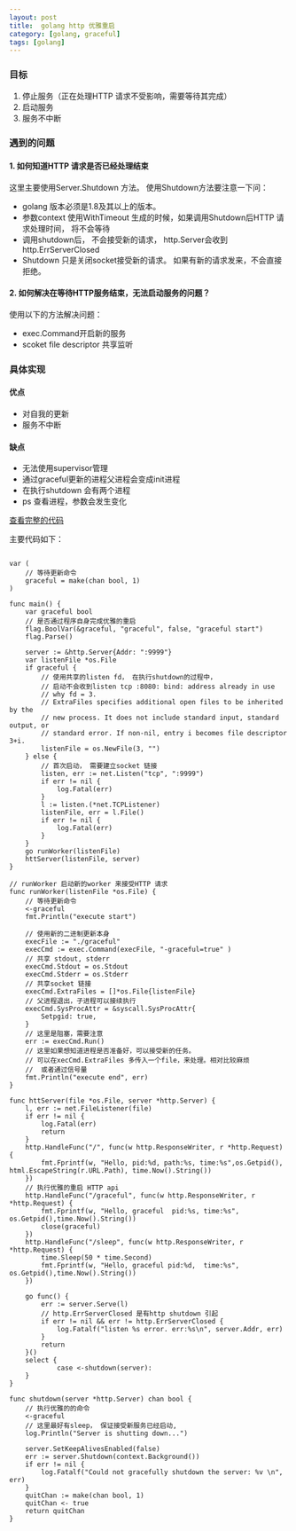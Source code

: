 ```yaml
---
layout: post
title:  golang http 优雅重启
category: [golang, graceful]
tags: [golang]
---
```

### 目标
1.  停止服务（正在处理HTTP 请求不受影响，需要等待其完成）
2.  启动服务
3. 服务不中断

### 遇到的问题

#### 1. 如何知道HTTP 请求是否已经处理结束

这里主要使用Server.Shutdown 方法。 
使用Shutdown方法要注意一下问：
- golang 版本必须是1.8及其以上的版本。
- 参数context 使用WithTimeout 生成的时候，如果调用Shutdown后HTTP 请求处理时间， 将不会等待
- 调用shutdown后， 不会接受新的请求， http.Server会收到 http.ErrServerClosed 
- Shutdown 只是关闭socket接受新的请求。 如果有新的请求发来，不会直接拒绝。 


#### 2. 如何解决在等待HTTP服务结束，无法启动服务的问题？

使用以下的方法解决问题：

-  exec.Command开启新的服务
- scoket file descriptor 共享监听


### 具体实现

#### 优点
- 对自我的更新
- 服务不中断
#### 缺点
- 无法使用supervisor管理
- 通过graceful更新的进程父进程会变成init进程
- 在执行shutdown 会有两个进程
- ps 查看进程，参数会发生变化

[查看完整的代码](https://github.com/rentiansheng/golang-graceful-restart-demo/blob/master/graceful/graceful.go "完整的代码")

主要代码如下：

``` golang 

var (
	// 等待更新命令
	graceful = make(chan bool, 1)
)

func main() {
	var graceful bool
	// 是否通过程序自身完成优雅的重启
	flag.BoolVar(&graceful, "graceful", false, "graceful start")
	flag.Parse()

	server := &http.Server{Addr: ":9999"}
	var listenFile *os.File
	if graceful {
		// 使用共享的listen fd， 在执行shutdown的过程中， 
		// 启动不会收到listen tcp :8080: bind: address already in use
		// why fd = 3. 
		// ExtraFiles specifies additional open files to be inherited by the
        // new process. It does not include standard input, standard output, or
        // standard error. If non-nil, entry i becomes file descriptor 3+i.
		listenFile = os.NewFile(3, "")
	} else {
		// 首次启动， 需要建立socket 链接
		listen, err := net.Listen("tcp", ":9999")
		if err != nil {
			log.Fatal(err)
		}
		l := listen.(*net.TCPListener)
		listenFile, err = l.File()
		if err != nil {
			log.Fatal(err)
		}
	}
	go runWorker(listenFile)
	httServer(listenFile, server)
}

// runWorker 启动新的worker 来接受HTTP 请求
func runWorker(listenFile *os.File) {
	// 等待更新命令
	<-graceful
	fmt.Println("execute start")

	// 使用新的二进制更新本身
	execFile := "./graceful"
	execCmd := exec.Command(execFile, "-graceful=true" )
	// 共享 stdout, stderr
	execCmd.Stdout = os.Stdout
	execCmd.Stderr = os.Stderr
	// 共享socket 链接
	execCmd.ExtraFiles = []*os.File{listenFile}
	// 父进程退出，子进程可以接续执行
	execCmd.SysProcAttr = &syscall.SysProcAttr{
		Setpgid: true,
	}
	// 这里是阻塞，需要注意
	err := execCmd.Run()
	// 这里如果想知道进程是否准备好，可以接受新的任务。 
	// 可以在xecCmd.ExtraFiles 多传入一个file，来处理。相对比较麻烦
	//  或者通过信号量
	fmt.Println("execute end", err)
}

func httServer(file *os.File, server *http.Server) {
	l, err := net.FileListener(file)
	if err != nil {
		log.Fatal(err)
		return
	}
	http.HandleFunc("/", func(w http.ResponseWriter, r *http.Request) {
		fmt.Fprintf(w, "Hello, pid:%d, path:%s, time:%s",os.Getpid(), html.EscapeString(r.URL.Path), time.Now().String())
	})
	// 执行优雅的重启 HTTP api
	http.HandleFunc("/graceful", func(w http.ResponseWriter, r *http.Request) {
		fmt.Fprintf(w, "Hello, graceful  pid:%s, time:%s", os.Getpid(),time.Now().String())
		close(graceful)
	})
	http.HandleFunc("/sleep", func(w http.ResponseWriter, r *http.Request) {
		time.Sleep(50 * time.Second)
		fmt.Fprintf(w, "Hello, graceful pid:%d,  time:%s", os.Getpid(),time.Now().String())
	})

	go func() {
		err := server.Serve(l)
		// http.ErrServerClosed 是有http shutdown 引起
		if err != nil && err != http.ErrServerClosed {
			log.Fatalf("listen %s error. err:%s\n", server.Addr, err)
		}
		return
	}()
	select {
			case <-shutdown(server):
	}
}

func shutdown(server *http.Server) chan bool {
	// 执行优雅的的命令
	<-graceful
	// 这里最好有sleep， 保证接受新服务已经启动,
	log.Println("Server is shutting down...")

	server.SetKeepAlivesEnabled(false)
	err := server.Shutdown(context.Background())
	if err != nil {
		log.Fatalf("Could not gracefully shutdown the server: %v \n", err)
	}
	quitChan := make(chan bool, 1)
	quitChan <- true
	return quitChan
}
```





